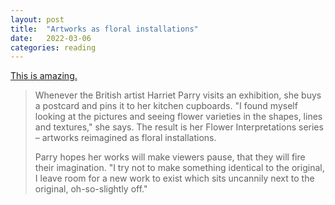 ```yaml
---
layout: post
title:  "Artworks as floral installations"
date:   2022-03-06
categories: reading
---
```


[This is amazing.](https://www.theguardian.com/artanddesign/gallery/2022/mar/05/artworks-as-floral-installations-in-pictures)

>Whenever the British artist Harriet Parry visits an exhibition, she buys a postcard and pins it to her kitchen cupboards. "I found myself looking at the pictures and seeing flower varieties in the shapes, lines and textures," she says. The result is her Flower Interpretations series – artworks reimagined as floral installations.
>
> Parry hopes her works will make viewers pause, that they will fire their imagination. "I try not to make something identical to the original, I leave room for a new work to exist which sits uncannily next to the original, oh-so-slightly off."
